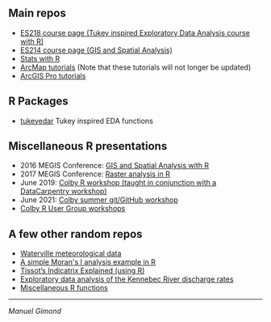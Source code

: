 
## Main repos
+ [ES218 course page (Tukey inspired Exploratory Data Analysis course with R)](https://mgimond.github.io/ES218/index.html)
+ [ES214 course page (GIS and Spatial Analysis)](https://mgimond.github.io/Spatial/index.html)
+ [Stats with R](https://mgimond.github.io/Stats-in-R/index.html)
+ [ArcMap tutorials](https://mgimond.github.io/ArcGIS_tutorials/index.html) (Note that these tutorials will not longer be updated)
+ [ArcGIS Pro tutorials](https://sites.google.com/colby.edu/mgimond-arcgis-pro/)

## R Packages
+ [tukeyedar](https://mgimond.github.io/tukeyedar/) Tukey inspired EDA functions

## Miscellaneous R presentations
+ 2016 MEGIS Conference: [GIS and Spatial Analysis with R](https://mgimond.github.io/MEGUG2016/Tutorial.html)
+ 2017 MEGIS Conference: [Raster analysis in R](https://mgimond.github.io/megug2017/index.html)
+ June 2019: [Colby R workshop (taught in conjunction with a DataCarpentry workshop)](https://mgimond.github.io/Colby-summer-R-workshop-2019/index.html) 
+ June 2021: [Colby summer git/GitHub workshop](https://mgimond.github.io/Colby-summer-git-workshop-2021/) 
+ [Colby R User Group workshops](https://mgimond.github.io/crug)

## A few other random repos
+ [Waterville meteorological data](https://mgimond.github.io/meteo_waterville/)
+ [A simple Moran's I analysis example in R](https://mgimond.github.io/simple_moransI_example/)
+ [Tissot’s Indicatrix Explained (using R)](https://mgimond.github.io/tissot/) 
+ [Exploratory data analysis of the Kennebec River discharge rates](https://mgimond.github.io/kennebec_river/)
+ [Miscellaneous R functions](https://mgimond.github.io/miscR/)

---------------------------------------------------------------------------------------------
 *Manuel Gimond*
